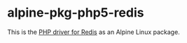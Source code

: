 # alpine-pkg-php5-redis

This is the [PHP driver for Redis][php-redis] as an Alpine Linux package.

[php-redis]: https://pecl.php.net/redis

